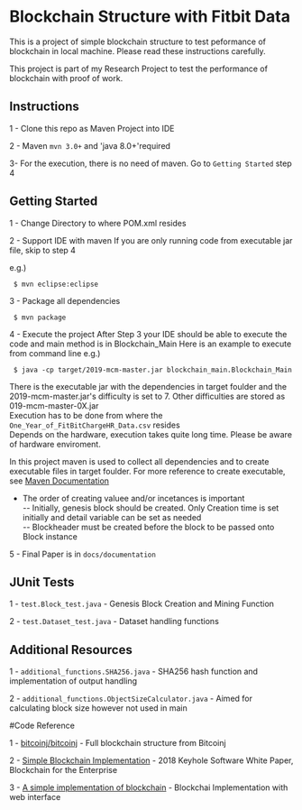 # Blockchain Structure with Fitbit Data

This is a project of simple blockchain structure to test peformance of blockchain in local machine.  Please read these instructions carefully.

This project is part of my Research Project to test the performance of blockchain with proof of work.


## Instructions

1 - Clone this repo as Maven Project into IDE

2 - Maven `mvn 3.0+` and 'java 8.0+'required

3- For the execution, there is no need of maven. Go to `Getting Started` step 4


## Getting Started 

1 - Change Directory to where POM.xml resides

2 - Support IDE with maven If you are only running code from executable jar file, skip to step 4

e.g.)
```
 $ mvn eclipse:eclipse  
```
3 - Package all dependencies
```
 $ mvn package
```
4 - Execute the project
After Step 3 your IDE should be able to execute the code and main method is in Blockchain_Main
Here is an example to execute from command line 
e.g.)  
```
 $ java -cp target/2019-mcm-master.jar blockchain_main.Blockchain_Main
```
There is the executable jar with the dependencies in target foulder and the 2019-mcm-master.jar's difficulty is set to 7. Other difficulties are stored as 019-mcm-master-0X.jar  
Execution has to be done from where the `One_Year_of_FitBitChargeHR_Data.csv` resides  
Depends on the hardware, execution takes quite long time. Please be aware of hardware enviroment.  

In this project maven is used to collect all dependencies and to create executable files in target foulder. For more reference to create executable, see [Maven Documentation](https://maven.apache.org/plugins/maven-shade-plugin/examples/executable-jar.html) 

- The order of creating valuee and/or incetances is important  
-- Initially, genesis block should be created. Only Creation time is set initially and detail variable can be set as needed  
-- Blockheader must be created before the block to be passed onto Block instance
 
5 - Final Paper is in `docs/documentation` 

## JUnit Tests

1 - `test.Block_test.java` - Genesis Block Creation and Mining Function 

2 - `test.Dataset_test.java` - Dataset handling functions

 
## Additional Resources

1 - `additional_functions.SHA256.java` - SHA256 hash function and implementation of output handling

2 - `additional_functions.ObjectSizeCalculator.java` - Aimed for calculating block size however not used in main

#Code Reference

1 - [bitcoinj/bitcoinj](https://github.com/bitcoinj/bitcoinj)
	- Full blockchain structure from Bitcoinj

2 - [Simple Blockchain Implementation](https://github.com/in-the-keyhole/khs-blockchain-java-example)
	- 2018 Keyhole Software White Paper, Blockchain for the Enterprise

3 - [A simple implementation of blockchain](https://github.com/Will1229/Blockchain)
	- Blockchai Implementation with web interface
 
